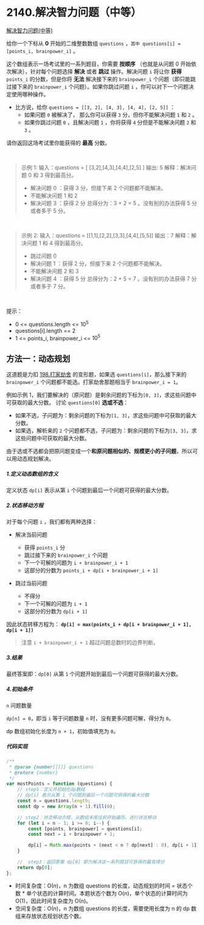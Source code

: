 # 2140.解决智力问题（中等）

[解决智力问题(中等)](https://leetcode.cn/problems/solving-questions-with-brainpower/description/)

给你一个下标从 **0** 开始的二维整数数组 `questions` ，`其中 questions[i] = [points_i, brainpower_i]` 。

这个数组表示一场考试里的一系列题目，你需要 **按顺序** （也就是从问题 0 开始依次解决），针对每个问题选择 **解决** 或者 **跳过** 操作。解决问题 `i` 将让你 **获得** `points_i` 的分数，但是你将 **无法** 解决接下来的 `brainpower_i` 个问题（即只能跳过接下来的 `brainpower_i` 个问题）。如果你跳过问题 `i` ，你可以对下一个问题决定使用哪种操作。

-   比方说，给你 `questions = [[3, 2], [4, 3], [4, 4], [2, 5]]` ：
    -   如果问题 `0` 被解决了， 那么你可以获得 `3` 分，但你不能解决问题 `1` 和 `2` 。
    -   如果你跳过问题 `0` ，且解决问题 `1` ，你将获得 `4` 分但是不能解决问题 `2` 和 `3` 。

请你返回这场考试里你能获得的 **最高** 分数。

<br/>

> 示例 1:
> 输入：questions = [ [3,2],[4,3],[4,4],[2,5] ]
> 输出: 5
> 解释：解决问题 0 和 3 得到最高分。
>
> -   解决问题 0 ：获得 3 分，但接下来 2 个问题都不能解决。
> -   不能解决问题 1 和 2
> -   解决问题 3 ：获得 2 分
>     总得分为：3 + 2 = 5 。没有别的办法获得 5 分或者多于 5 分。

<br/>

> 示例 2:
> 输入：questions = [[1,1],[2,2],[3,3],[4,4],[5,5]]
> 输出：7
> 解释：解决问题 1 和 4 得到最高分。
>
> -   跳过问题 0
> -   解决问题 1 ：获得 2 分，但接下来 2 个问题都不能解决。
> -   不能解决问题 2 和 3
> -   解决问题 4 ：获得 5 分
>     总得分为：2 + 5 = 7 。没有别的办法获得 7 分或者多于 7 分。

<br/>

提示：

-   0 <= questions.length <= $10^5$
-   questions[i].length == 2
-   1 <= points_i, brainpower_i <= $10^5$

## 方法一：动态规划

这道题是力扣 [198.打家劫舍](https://leetcode.cn/problems/house-robber/description/) 的变形题，如果选 `questions[i]`，那么接下来的 `brainpower_i` 个问题都不能选。打家劫舍那题相当于 `brainpower_i = 1`。

例如示例 1，我们要解决的（原问题）是剩余问题的下标为`[0, 3]`，求这些问题中可获取的最大分数。
讨论 `questions[0]` **选或不选**：

-   如果不选，子问题为：剩余问题的下标为`[1, 3]`，求这些问题中可获取的最大分数。
-   如果选，解析来的 `2` 个问题都不选，子问题为：剩余问题的下标为`[3, 3]`，求这些问题中可获取的最大分数。

由于选或不选都会把原问题变成一个**和原问题相似的、规模更小的子问题**，所以可以用动态规划解决。

##### 1.定义动态数组的含义

定义状态 `dp[i]` 表示从第 `i` 个问题到最后一个问题可获得的最大分数。

##### 2.状态移动方程

对于每个问题 `i` ，我们都有两种选择：

-   解决当前问题

    -   获得 `points_i` 分
    -   跳过接下来的 `brainpower_i` 个问题
    -   下一个可解的问题为 `i + brainpower_i + 1`
    -   这部分的分数为 `points_i + dp[i + brainpower_i + 1]`

-   跳过当前问题
    -   不得分
    -   下一个可解的问题为 `i + 1`
    -   这部分的分数为 `dp[i + 1]`

因此状态转移方程为：
**`dp[i] = max(points_i + dp[i + brainpower_i + 1], dp[i + 1])`**

> 注意 `i + brainpower_i + 1` 超过问题总数时的边界判断。

##### 3.结果

最终答案即：`dp[0]` 从第 `1` 个问题开始到最后一个问题可获得的最大分数。

##### 4.初始条件

`n` 问题数量

`dp[n] = 0`，即当 `i` 等于问题数量 `n` 时，没有更多问题可解，得分为 `0`。

dp 数组初始化长度为 `n + 1`，初始值填充为 `0`。

##### 代码实现

```js
/**
 * @param {number[][]} questions
 * @return {number}
 */
var mostPoints = function (questions) {
    // step1：定义并初始化dp数组
    // dp[i] 表示从第 i 个问题到最后一个问题可获得的最大分数
    const n = questions.length;
    const dp = new Array(n + 1).fill(0);

    // step2：状态移动方程，从数组末尾往前开始遍历，进行状态移动
    for (let i = n - 1; i >= 0; i--) {
        const [points, brainpower] = questions[i];
        const next = i + brainpower + 1;

        dp[i] = Math.max(points + (next < n ? dp[next] : 0), dp[i + 1]);
    }

    //  step3：返回答案 dp[0] 即为解决这一系列题目可获得的最高得分
    return dp[0];
};
```

-   时间复杂度：O($n$)，n 为数组 questions 的长度，动态规划的时间 = 状态个数 \* 单个状态的计算时间。本题状态个数为 O(n)，单个状态的计算时间为 O($1$)，因此时间复杂度为 O($n$)。
-   空间复杂度：O($n$)，n 为数组 questions 的长度，需要使用长度为 n 的 dp 数组来存放状态规划状态个数。
